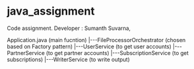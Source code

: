 # java_assignment
Code assignment. Developer : Sumanth Suvarna,

Application.java (main fucntion) 
       |---FileProcessorOrchestrator (chosen based on Factory pattern)
                    |---UserService (to get user accounts)
                    |---PartnerService (to get partner accounts)
                    |---SubscriptionService (to get subscriptions)
                    |---WriterService (to write output)
                              
                              
                              

